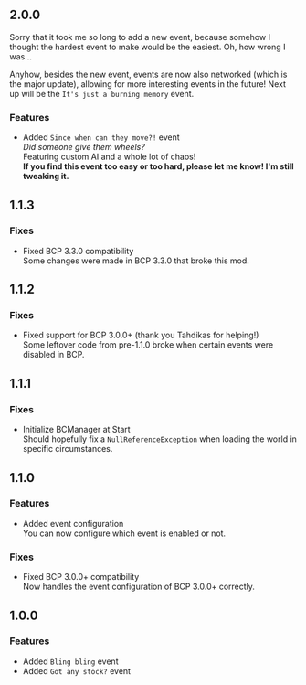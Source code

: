 ## 2.0.0

Sorry that it took me so long to add a new event, because somehow I thought the hardest event to make would be the
easiest. Oh, how wrong I was...

Anyhow, besides the new event, events are now also networked (which is the major update),
allowing for more interesting events in the future!
Next up will be the `It's just a burning memory` event.

### Features

- Added `Since when can they move?!` event<br/>
  *Did someone give them wheels?*<br/>
  Featuring custom AI and a whole lot of chaos!<br/>
  **If you find this event too easy or too hard, please let me know! I'm still tweaking it.**

## 1.1.3

### Fixes

- Fixed BCP 3.3.0 compatibility<br/>
  Some changes were made in BCP 3.3.0 that broke this mod.

## 1.1.2

### Fixes

- Fixed support for BCP 3.0.0+ (thank you Tahdikas for helping!)<br/>
  Some leftover code from pre-1.1.0 broke when certain events were disabled in BCP.

## 1.1.1

### Fixes

- Initialize BCManager at Start<br/>
  Should hopefully fix a `NullReferenceException` when loading the world in specific circumstances.

## 1.1.0

### Features

- Added event configuration<br/>
  You can now configure which event is enabled or not.

### Fixes

- Fixed BCP 3.0.0+ compatibility<br/>
  Now handles the event configuration of BCP 3.0.0+ correctly.

## 1.0.0

### Features

- Added `Bling bling` event
- Added `Got any stock?` event